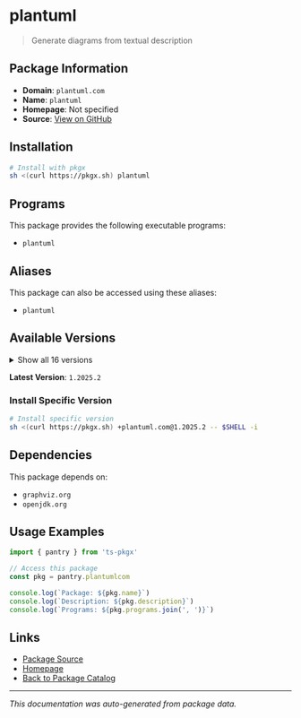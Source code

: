 # plantuml

> Generate diagrams from textual description

## Package Information

- **Domain**: `plantuml.com`
- **Name**: `plantuml`
- **Homepage**: Not specified
- **Source**: [View on GitHub](https://github.com/pkgxdev/pantry/tree/main/projects/plantuml.com/package.yml)

## Installation

```bash
# Install with pkgx
sh <(curl https://pkgx.sh) plantuml
```

## Programs

This package provides the following executable programs:

- `plantuml`

## Aliases

This package can also be accessed using these aliases:

- `plantuml`

## Available Versions

<details>
<summary>Show all 16 versions</summary>

- `1.2025.2`, `1.2025.1`, `1.2025.0`, `1.2024.8`, `1.2024.7`
- `1.2024.6`, `1.2024.5`, `1.2024.4`, `1.2024.3`, `1.2024.2`
- `1.2024.1`, `1.2024.0`, `1.2023.13`, `1.2023.12`, `1.2023.11`
- `1.2023.10`

</details>

**Latest Version**: `1.2025.2`

### Install Specific Version

```bash
# Install specific version
sh <(curl https://pkgx.sh) +plantuml.com@1.2025.2 -- $SHELL -i
```

## Dependencies

This package depends on:

- `graphviz.org`
- `openjdk.org`

## Usage Examples

```typescript
import { pantry } from 'ts-pkgx'

// Access this package
const pkg = pantry.plantumlcom

console.log(`Package: ${pkg.name}`)
console.log(`Description: ${pkg.description}`)
console.log(`Programs: ${pkg.programs.join(', ')}`)
```

## Links

- [Package Source](https://github.com/pkgxdev/pantry/tree/main/projects/plantuml.com/package.yml)
- [Homepage](#)
- [Back to Package Catalog](../package-catalog.md)

---

*This documentation was auto-generated from package data.*
